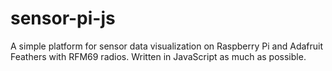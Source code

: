 # sensor-pi-js
A simple platform for sensor data visualization on Raspberry Pi and Adafruit Feathers with RFM69 radios. Written in JavaScript as much as possible.
